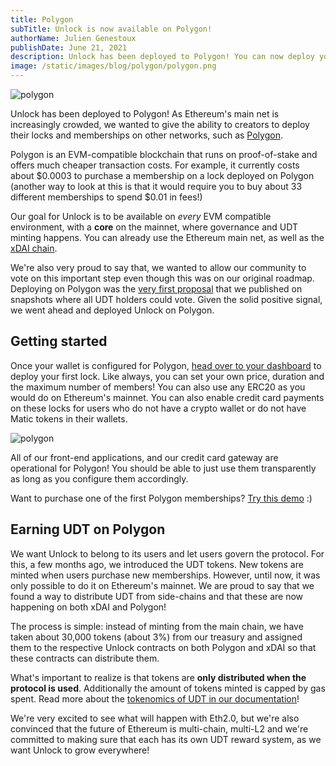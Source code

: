 ```yaml
---
title: Polygon
subTitle: Unlock is now available on Polygon!
authorName: Julien Genestoux
publishDate: June 21, 2021
description: Unlock has been deployed to Polygon! You can now deploy your NFT memberships and earn UDT directly on one of the mosyt popular Ethereum sidechains.
image: /static/images/blog/polygon/polygon.png
---
```


![polygon](/static/images/blog/polygon/polygon.png)


Unlock has been deployed to Polygon! As Ethereum's main net is increasingly crowded, we wanted to give the ability to creators to deploy their locks and memberships on other networks, such as [Polygon](https://polygon.technology/).

Polygon is an EVM-compatible blockchain that runs on proof-of-stake and offers much cheaper transaction costs. For example, it currently costs about $0.0003 to purchase a membership on a lock deployed on Polygon (another way to look at this is that it would require you to buy about 33 different memberships to spend $0.01 in fees!)

Our goal for Unlock is to be available on _every_ EVM compatible environment, with a **core** on the mainnet, where governance and UDT minting happens. You can already use the Ethereum main net, as well as the [xDAI chain](/blog/xdai).

We're also very proud to say that, we wanted to allow our community to vote on this important step even though this was on our original roadmap. Deploying on Polygon was the [very first proposal](https://snapshot.org/#/unlock-protocol.eth/proposal/QmR8s9jvvJ82Mx8Ub1J5ESWFadwjjKtRpGs3vmCHbsqWUi) that we published on snapshots where all UDT holders could vote. Given the solid positive signal, we went ahead and deployed Unlock on Polygon.

## Getting started

Once your wallet is configured for Polygon, [head over to your dashboard](https://app.unlock-protocol.com/dashboard) to deploy your first lock. Like always, you can set your own price, duration and the maximum number of members! You can also use any ERC20 as you would do on Ethereum's mainnet. You can also enable credit card payments on these locks for users who do not have a crypto wallet or do not have Matic tokens in their wallets.

![polygon](/static/images/blog/polygon/dashboard-polygon.png)

All of our front-end applications, and our credit card gateway are operational for Polygon! You should be able to just use them transparently as long as you configure them accordingly.

Want to purchase one of the first Polygon memberships? [Try this demo](https://app.unlock-protocol.com/demo?network=137&lock=0xD336Cb245ebbcC73B0388f89671D46de4E60b2d4) :)

## Earning UDT on Polygon

We want Unlock to belong to its users and let users govern the protocol. For this, a few months ago, we introduced the UDT tokens. New tokens are minted when users purchase new memberships. However, until now, it was only possible to do it on Ethereum's mainnet. We are proud to say that we found a way to distribute UDT from side-chains and that these are now happening on both xDAI and Polygon!

The process is simple: instead of minting from the main chain, we have taken about 30,000 tokens (about 3%) from our treasury and assigned them to the respective Unlock contracts on both Polygon and xDAI so that these contracts can distribute them.

What's important to realize is that tokens are **only distributed when the protocol is used**. Additionally the amount of tokens minted is capped by gas spent. Read more about the [tokenomics of UDT in our documentation](https://docs.unlock-protocol.com/governance/the-unlock-token/side-chains-and-layer-2)!

We're very excited to see what will happen with Eth2.0, but we're also convinced that the future of Ethereum is multi-chain, multi-L2 and we're committed to making sure that each has its own UDT reward system, as we want Unlock to grow everywhere!





